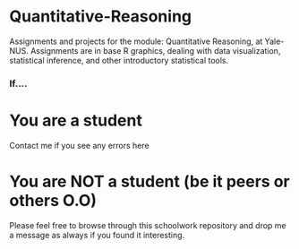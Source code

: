 # Quantitative-Reasoning

Assignments and projects for the module: Quantitative Reasoning, at Yale-NUS. Assignments are in base R graphics, dealing with data visualization, statistical inference, and other introductory statistical tools.

### If....

# You are a student
Contact me if you see any errors here

# You are NOT a student (be it peers or others O.O)
Please feel free to browse through this schoolwork repository and drop me a message as always if you found it interesting.
